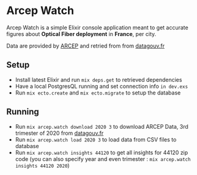 # Arcep Watch

Arcep Watch is a simple Elixir console application meant to get accurate figures about **Optical Fiber deployment** in **France**, per city.

Data are provided by [ARCEP](https://www.arcep.fr) and retried from from [datagouv.fr](https://www.data.gouv.fr/fr/datasets/le-marche-du-haut-et-tres-haut-debit-fixe-deploiements/)

## Setup

- Install latest Elixir and run `mix deps.get` to retrieved dependencies
- Have a local PostgresQL running and set connection info `in dev.exs`
- Run `mix ecto.create` and `mix ecto.migrate` to setup the database

## Running

- Run `mix arcep.watch download 2020 3` to download ARCEP Data, 3rd trimester of 2020 from [datagouv.fr](https://www.data.gouv.fr/fr/datasets/le-marche-du-haut-et-tres-haut-debit-fixe-deploiements/)
- Run `mix arcep.watch load 2020 3` to load data from CSV files to database
- Run `mix arcep.watch insights 44120` to get all insights for 44120 zip code (you can also specify year and even trimester : `mix arcep.watch insights 44120 2020`)